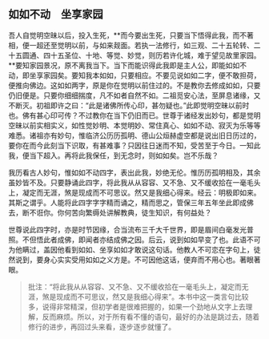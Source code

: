 ##  如如不动　坐享家园

吾人自觉明空昧以后，投入生死，**而今要出生死，只要当下悟得此我，而不著相，便一超还至觉明以前，与如来觌面。若执一法修行，如三观、二十五轮转、二十五圆通、四十五圣位、十地、等觉、妙觉，则历若许化城，难于望见故里家园。**要知家园景况，原不离我当下。当下而能识得此我即是主人公，即能如如不动，即坐享家园矣。要知我本如如，只要相应。不要见说如如二字，便不敢担荷，便推向佛边。这如如两字，原是你在觉明以前住过的。不是教你去修成如如，只要仍旧便是。只要你细细揣度，凡不如者自然不如。二祖觅安心法，至屏息诸缘，又不断灭。初祖即许之曰：“此是诸佛所传心印，甚勿疑也。”此即觉明空昧以前时也。佛有甚心印可传？不过教你在当下仍旧而已。世尊于诸经发出妙句，都是觉明空昧以前实相实义，如性觉妙明、本觉明妙、常住真心、如如不动、寂灭为乐等等难悉。诸祖亦有妙句，惟临济公历历孤明、德山公烜赫虚空都是说出旧日历过的，要你在而今此刻当下识取，有甚难事？只因往日迷而不知，受苦至于今日。一知此我，便当下超入。再将此我保任，到无念时，则如如矣。岂不乐哉？

我历看古人妙句，惟如如不动四字，表出此我，妙绝无伦。惟历历孤明相及，其余虽妙皆不及。只要静诵此四字，将此我从从容容、又不急、又不缓收拾在一毫毛头上，凝定而无涯，煞是现成而不可思议。然又是我细心得来。经云：明极即如来。其斯之谓乎。人能将此四字字字精而诵之，精而思之，管保三年五年坐此即成佛去，断不诳你。你何苦向繁缛处讲解教典，徒生知识，有何益处？

世尊说此四字时，亦是时节因缘，合当流布三千大千世界，即是眉间白毫发光普照。不但悟此者成佛，即闻者亦结成佛之因。后云，说到如如早变了也。此语不可为他瞒过，盖因他看到如如、坐享如如才敢说这句话。他教人不可恋在字句上，徒然说到，要身心实实受用如如之义方是。不可因他这话，便弃而不用心也。著眼著眼。

>批注：“将此我从从容容、又不急、又不缓收拾在一毫毛头上，凝定而无涯，煞是现成而不可思议，然又是我细心得来”。本书中这一类言句比较多，说得非常精深，但初学者是很难把握的，如果一个劲地从文字上去理解，反而麻烦。所以，对于所有看不懂的语句，最好的办法是跳过去，随着修行的进步，再回过头来看，逐步逐步就懂了。

